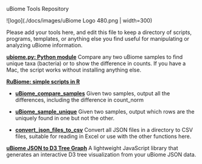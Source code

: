 uBiome Tools Repository

![logo](./docs/images/uBiome Logo 480.png | width=300)

Please add your tools here, and edit this file to keep a directory of scripts, programs, templates, or anything else you find useful for manipulating or analyzing uBiome information.

**[ubiome.py: Python module](./docs/compareSamplesPython.md)** Compare any two uBiome samples to find unique taxa (bacteria) or to show the difference in counts. If you have a Mac, the script works without installing anything else.


**[RuBiome: simple scripts in R](./docs/RuBiomeTools.md)**


* [__uBiome_compare_samples__](./docs/compareSamples.md)
Given two samples, output all the differences, including the difference in count_norm

* [__uBiome_sample_unique__](./docs/findUnique.md)
Given two samples, output which rows are the uniquely found in one but not the other.

* [__convert_json_files_to_csv__](./docs/convertJsonToCSV.md) Convert all JSON files in a
directory to CSV files, suitable for reading in Excel or use with the other functions here.

**[uBiome JSON to D3 Tree Graph](https://github.com/jrrera/ubiome-to-d3)** A lightweight
JavaScript library that generates an interactive D3 tree visualization from
your uBiome JSON data.